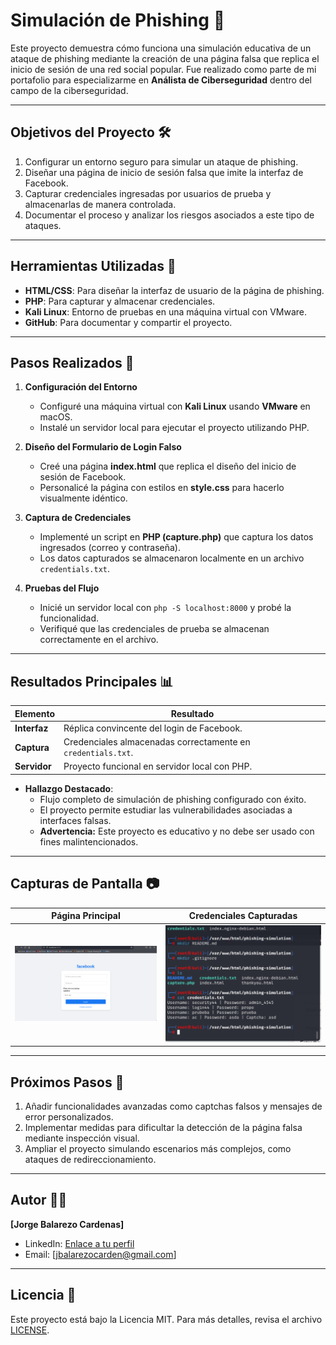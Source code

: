 # Simulación de Phishing 🚨

Este proyecto demuestra cómo funciona una simulación educativa de un ataque de phishing mediante la creación de una página falsa que replica el inicio de sesión de una red social popular. Fue realizado como parte de mi portafolio para especializarme en **Análista de Ciberseguridad** dentro del campo de la ciberseguridad.

---

## Objetivos del Proyecto 🛠️

1. Configurar un entorno seguro para simular un ataque de phishing.
2. Diseñar una página de inicio de sesión falsa que imite la interfaz de Facebook.
3. Capturar credenciales ingresadas por usuarios de prueba y almacenarlas de manera controlada.
4. Documentar el proceso y analizar los riesgos asociados a este tipo de ataques.

---

## Herramientas Utilizadas 🔧

- **HTML/CSS**: Para diseñar la interfaz de usuario de la página de phishing.  
- **PHP**: Para capturar y almacenar credenciales.  
- **Kali Linux**: Entorno de pruebas en una máquina virtual con VMware.  
- **GitHub**: Para documentar y compartir el proyecto.

---

## Pasos Realizados 📝

1. **Configuración del Entorno**  
   - Configuré una máquina virtual con **Kali Linux** usando **VMware** en macOS.  
   - Instalé un servidor local para ejecutar el proyecto utilizando PHP.  

2. **Diseño del Formulario de Login Falso**  
   - Creé una página **index.html** que replica el diseño del inicio de sesión de Facebook.  
   - Personalicé la página con estilos en **style.css** para hacerlo visualmente idéntico.

3. **Captura de Credenciales**  
   - Implementé un script en **PHP (capture.php)** que captura los datos ingresados (correo y contraseña).  
   - Los datos capturados se almacenaron localmente en un archivo `credentials.txt`.

4. **Pruebas del Flujo**  
   - Inicié un servidor local con `php -S localhost:8000` y probé la funcionalidad.  
   - Verifiqué que las credenciales de prueba se almacenan correctamente en el archivo.

---

## Resultados Principales 📊

| Elemento       |                         Resultado                            |
|----------------|--------------------------------------------------------------|
| **Interfaz**   | Réplica convincente del login de Facebook.                   |
| **Captura**    | Credenciales almacenadas correctamente en `credentials.txt`. |
| **Servidor**   | Proyecto funcional en servidor local con PHP.                |

- **Hallazgo Destacado**:  
  - Flujo completo de simulación de phishing configurado con éxito.  
  - El proyecto permite estudiar las vulnerabilidades asociadas a interfaces falsas.  
  - **Advertencia:** Este proyecto es educativo y no debe ser usado con fines malintencionados.

---

## Capturas de Pantalla 📷

| Página Principal         | Credenciales Capturadas  |
|--------------------------|--------------------------|
| ![Login Falso](result/sreenshoot/login-page.png) | ![Credentials.txt](result/sreenshoot/credentials-file.png) |

---

## Próximos Pasos 🚀

1. Añadir funcionalidades avanzadas como captchas falsos y mensajes de error personalizados.  
2. Implementar medidas para dificultar la detección de la página falsa mediante inspección visual.  
3. Ampliar el proyecto simulando escenarios más complejos, como ataques de redireccionamiento.

---

## Autor 👨‍💻

**[Jorge Balarezo Cardenas]**  
- LinkedIn: [Enlace a tu perfil](https://www.linkedin.com/in/jorge-balarezo-cardenas/) 
- Email: [jbalarezocarden@gmail.com]

---

## Licencia 📜

Este proyecto está bajo la Licencia MIT. Para más detalles, revisa el archivo [LICENSE](LICENSE).
